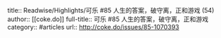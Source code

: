 title:: Readwise/Highlights/可乐 #85 人生的答案，破守离，正和游戏 (54)
author:: [[coke.do]]
full-title:: 可乐 \#85 人生的答案，破守离，正和游戏
category:: #articles
url:: http://coke.do/issues/85-1070393

